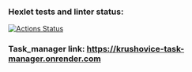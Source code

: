 ### Hexlet tests and linter status:
[![Actions Status](https://github.com/Krushovice/python-project-52/actions/workflows/hexlet-check.yml/badge.svg)](https://github.com/Krushovice/python-project-52/actions)



### Task_manager link: https://krushovice-task-manager.onrender.com
